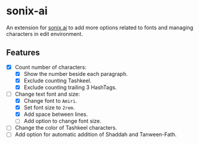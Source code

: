 # sonix-ai
An extension for [sonix.ai](https://sonix.ai) to add more options related to fonts and managing characters in edit environment.

## Features
- [x] Count number of characters:
  - [x] Show the number beside each paragraph.
  - [x] Exclude counting Tashkeel.
  - [x] Exclude counting trailing 3 HashTags.
- [ ] Change text font and size:
  - [x] Change font to `Amiri`.
  - [x] Set font size to `2rem`.
  - [x] Add space between lines.
  - [ ] Add option to change font size.
- [ ] Change the color of Tashkeel characters.
- [ ] Add option for automatic addition of Shaddah and Tanween-Fath.